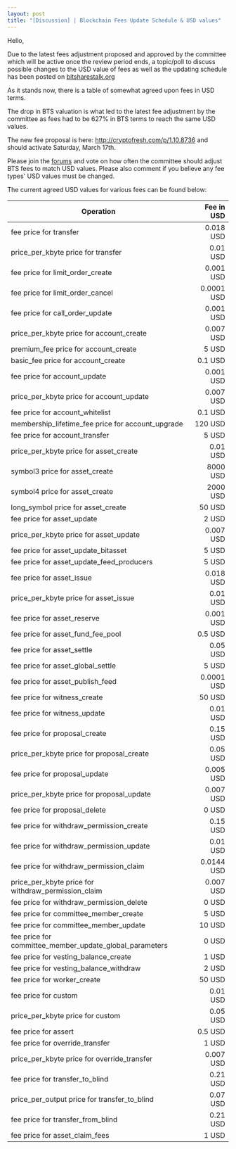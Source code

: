 ```yaml
---
layout: post
title: "[Discussion] | Blockchain Fees Update Schedule & USD values"
---
```


Hello,

Due to the latest fees adjustment proposed and approved by the committee which will be active once the review period ends, a topic/poll to discuss possible changes to the USD value of fees as well as the updating schedule has been posted on [bitsharestalk.org](https://bitsharestalk.org/index.php?topic=26125.0)

As it stands now, there is a table of somewhat agreed upon fees in USD terms. 

The drop in BTS valuation is what led to the latest fee adjustment by the committee as fees had to be 627% in BTS terms to reach the same USD values.

The new fee proposal is here: http://cryptofresh.com/p/1.10.8736  and should activate Saturday, March 17th.

Please join the [forums](http://www.bitsharestalk.org) and vote on how often the committee should adjust BTS fees to match USD values. Please also comment if you believe any fee types' USD values must be changed.

The current agreed USD values for various fees can be found below:

| Operation                                               | Fee in USD |
| ------------------------------------------------------- | ---------: |
| fee price for transfer                                  | 0.018 USD  |
| price_per_kbyte price for transfer                      | 0.01 USD   |
| fee price for limit_order_create                        | 0.001 USD  |
| fee price for limit_order_cancel                        | 0.0001 USD |
| fee price for call_order_update                         | 0.001 USD  |
| price_per_kbyte price for account_create                | 0.007 USD  |
| premium_fee price for account_create                    | 5 USD      |
| basic_fee price for account_create                      | 0.1 USD    |
| fee price for account_update                            | 0.001 USD  |
| price_per_kbyte price for account_update                | 0.007 USD  |
| fee price for account_whitelist                         | 0.1 USD    |
| membership_lifetime_fee price for account_upgrade       | 120 USD    |
| fee price for account_transfer                          | 5 USD      |
| price_per_kbyte price for asset_create                  | 0.01 USD   |
| symbol3 price for asset_create                          | 8000 USD   |
| symbol4 price for asset_create                          | 2000 USD   |
| long_symbol price for asset_create                      | 50 USD     |
| fee price for asset_update                              | 2 USD      |
| price_per_kbyte price for asset_update                  | 0.007 USD  |
| fee price for asset_update_bitasset                     | 5 USD      |
| fee price for asset_update_feed_producers               | 5 USD      |
| fee price for asset_issue                               | 0.018 USD  |
| price_per_kbyte price for asset_issue                   | 0.01 USD   |
| fee price for asset_reserve                             | 0.001 USD  |
| fee price for asset_fund_fee_pool                       | 0.5 USD    |
| fee price for asset_settle                              | 0.05 USD   |
| fee price for asset_global_settle                       | 5 USD      |
| fee price for asset_publish_feed                        | 0.0001 USD |
| fee price for witness_create                            | 50 USD     |
| fee price for witness_update                            | 0.01 USD   |
| fee price for proposal_create                           | 0.15 USD   |
| price_per_kbyte price for proposal_create               | 0.05 USD   |
| fee price for proposal_update                           | 0.005 USD  |
| price_per_kbyte price for proposal_update               | 0.007 USD  |
| fee price for proposal_delete                           | 0 USD      |
| fee price for withdraw_permission_create                | 0.15 USD   |
| fee price for withdraw_permission_update                | 0.01 USD   |
| fee price for withdraw_permission_claim                 | 0.0144 USD |
| price_per_kbyte price for withdraw_permission_claim     | 0.007 USD  |
| fee price for withdraw_permission_delete                | 0 USD      |
| fee price for committee_member_create                   | 5 USD      |
| fee price for committee_member_update                   | 10 USD     |
| fee price for committee_member_update_global_parameters | 0 USD      |
| fee price for vesting_balance_create                    | 1 USD      |
| fee price for vesting_balance_withdraw                  | 2 USD      |
| fee price for worker_create                             | 50 USD     |
| fee price for custom                                    | 0.01 USD   |
| price_per_kbyte price for custom                        | 0.05 USD   |
| fee price for assert                                    | 0.5 USD    |
| fee price for override_transfer                         | 1 USD      |
| price_per_kbyte price for override_transfer             | 0.007 USD  |
| fee price for transfer_to_blind                         | 0.21 USD   |
| price_per_output price for transfer_to_blind            | 0.07 USD   |
| fee price for transfer_from_blind                       | 0.21 USD   |
| fee price for asset_claim_fees                          | 1 USD      |